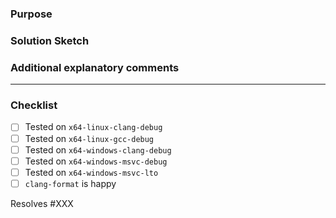<!--
**IMPORTANT: Please do not create a Pull Request without creating an issue first.**

Any change needs to be discussed before proceeding.
Failure to do so may result in the rejection of the pull request.
Fixing miniscule documentation issues or typos is an exception to this rule.

I recommend removing these comments before submitting.

Please provide enough information so that others can review your pull request:
-->

### Purpose
<!--
Explain the **motivation** for making this change. What existing problem does the pull request solve?
You may remove this if you're fixing a typo.
-->


### Solution Sketch
<!--
Outline the design decisions leading to this very change set.
You may also remove this if you're fixing a typo 😉
-->

### Additional explanatory comments

***

### Checklist
- [ ] Tested on `x64-linux-clang-debug`
- [ ] Tested on `x64-linux-gcc-debug`
- [ ] Tested on `x64-windows-clang-debug`
- [ ] Tested on `x64-windows-msvc-debug`
- [ ] Tested on `x64-windows-msvc-lto`
- [ ] `clang-format` is happy

Resolves #XXX <!-- associate the motivating issue -->

